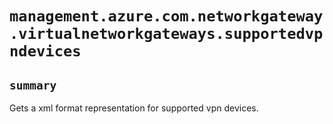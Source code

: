 # `management.azure.com.networkgateway.virtualnetworkgateways.supportedvpndevices`

## `summary`
Gets a xml format representation for supported vpn devices.


